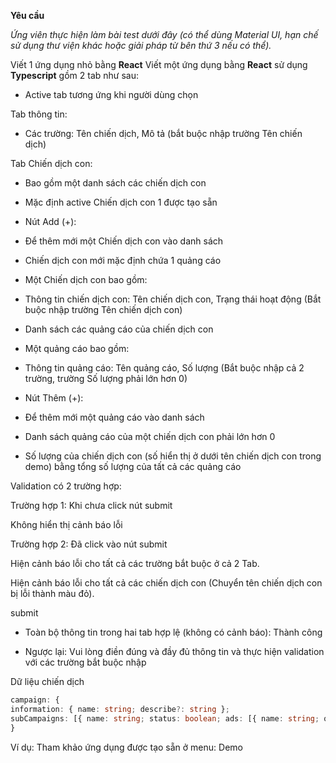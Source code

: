 **Yêu cầu**

_Ứng viên thực hiện làm bài test dưới đây (có thể dùng Material UI, hạn chế sử dụng thư viện khác hoặc giải pháp từ bên thứ 3 nếu có thể)._

Viết 1 ứng dụng nhỏ bằng **React**
Viết một ứng dụng bằng **React** sử dụng **Typescript** gồm 2 tab như sau:
- Active tab tương ứng khi người dùng chọn

Tab thông tin:

- Các trường: Tên chiến dịch, Mô tả (bắt buộc nhập trường Tên chiến dịch)

Tab Chiến dịch con:

- Bao gồm một danh sách các chiến dịch con

- Mặc định active Chiến dịch con 1 được tạo sẵn

- Nút Add (+):

- Để thêm mới một Chiến dịch con vào danh sách

- Chiến dịch con mới mặc định chứa 1 quảng cáo

- Một Chiến dịch con bao gồm:

- Thông tin chiến dịch con: Tên chiến dịch con, Trạng thái hoạt động (Bắt buộc nhập trường Tên chiến dịch con)

- Danh sách các quảng cáo của chiến dịch con

- Một quảng cáo bao gồm:

- Thông tin quảng cáo: Tên quảng cáo, Số lượng (Bắt buộc nhập cả 2 trường, trường Số lượng phải lớn hơn 0)

- Nút Thêm (+):

- Để thêm mới một quảng cáo vào danh sách

- Danh sách quảng cáo của một chiến dịch con phải lớn hơn 0

- Số lượng của chiến dịch con (số hiển thị ở dưới tên chiến dịch con trong demo) bằng tổng số lượng của tất cả các quảng cáo

Validation có 2 trường hợp:

Trường hợp 1: Khi chưa click nút submit

Không hiển thị cảnh báo lỗi

Trường hợp 2: Đã click vào nút submit

Hiện cảnh báo lỗi cho tất cả các trường bắt buộc ở cả 2 Tab.

Hiện cảnh báo lỗi cho tất cả các chiến dịch con (Chuyển tên chiến dịch con bị lỗi thành màu đỏ).

submit

- Toàn bộ thông tin trong hai tab hợp lệ (không có cảnh báo): Thành công

- Ngược lại: Vui lòng điền đúng và đầy đủ thông tin và thực hiện validation với các trường bắt buộc nhập

Dữ liệu chiến dịch

```ts
campaign: {
information: { name: string; describe?: string };
subCampaigns: [{ name: string; status: boolean; ads: [{ name: string; quantity: number }] }]
}
```
Ví dụ:
Tham khảo ứng dụng được tạo sẵn ở menu: Demo
